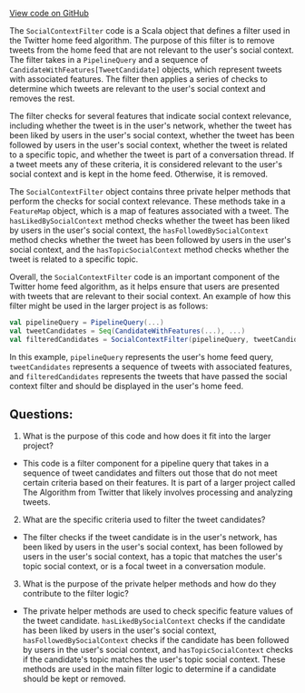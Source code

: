 [View code on GitHub](https://github.com/misbahsy/the-algorithm/home-mixer/server/src/main/scala/com/twitter/home_mixer/functional_component/filter/SocialContextFilter.scala)

The `SocialContextFilter` code is a Scala object that defines a filter used in the Twitter home feed algorithm. The purpose of this filter is to remove tweets from the home feed that are not relevant to the user's social context. The filter takes in a `PipelineQuery` and a sequence of `CandidateWithFeatures[TweetCandidate]` objects, which represent tweets with associated features. The filter then applies a series of checks to determine which tweets are relevant to the user's social context and removes the rest.

The filter checks for several features that indicate social context relevance, including whether the tweet is in the user's network, whether the tweet has been liked by users in the user's social context, whether the tweet has been followed by users in the user's social context, whether the tweet is related to a specific topic, and whether the tweet is part of a conversation thread. If a tweet meets any of these criteria, it is considered relevant to the user's social context and is kept in the home feed. Otherwise, it is removed.

The `SocialContextFilter` object contains three private helper methods that perform the checks for social context relevance. These methods take in a `FeatureMap` object, which is a map of features associated with a tweet. The `hasLikedBySocialContext` method checks whether the tweet has been liked by users in the user's social context, the `hasFollowedBySocialContext` method checks whether the tweet has been followed by users in the user's social context, and the `hasTopicSocialContext` method checks whether the tweet is related to a specific topic.

Overall, the `SocialContextFilter` code is an important component of the Twitter home feed algorithm, as it helps ensure that users are presented with tweets that are relevant to their social context. An example of how this filter might be used in the larger project is as follows:

```scala
val pipelineQuery = PipelineQuery(...)
val tweetCandidates = Seq(CandidateWithFeatures(...), ...)
val filteredCandidates = SocialContextFilter(pipelineQuery, tweetCandidates).get.kept
```

In this example, `pipelineQuery` represents the user's home feed query, `tweetCandidates` represents a sequence of tweets with associated features, and `filteredCandidates` represents the tweets that have passed the social context filter and should be displayed in the user's home feed.
## Questions: 
 1. What is the purpose of this code and how does it fit into the larger project?
- This code is a filter component for a pipeline query that takes in a sequence of tweet candidates and filters out those that do not meet certain criteria based on their features. It is part of a larger project called The Algorithm from Twitter that likely involves processing and analyzing tweets.

2. What are the specific criteria used to filter the tweet candidates?
- The filter checks if the tweet candidate is in the user's network, has been liked by users in the user's social context, has been followed by users in the user's social context, has a topic that matches the user's topic social context, or is a focal tweet in a conversation module.

3. What is the purpose of the private helper methods and how do they contribute to the filter logic?
- The private helper methods are used to check specific feature values of the tweet candidate. `hasLikedBySocialContext` checks if the candidate has been liked by users in the user's social context, `hasFollowedBySocialContext` checks if the candidate has been followed by users in the user's social context, and `hasTopicSocialContext` checks if the candidate's topic matches the user's topic social context. These methods are used in the main filter logic to determine if a candidate should be kept or removed.